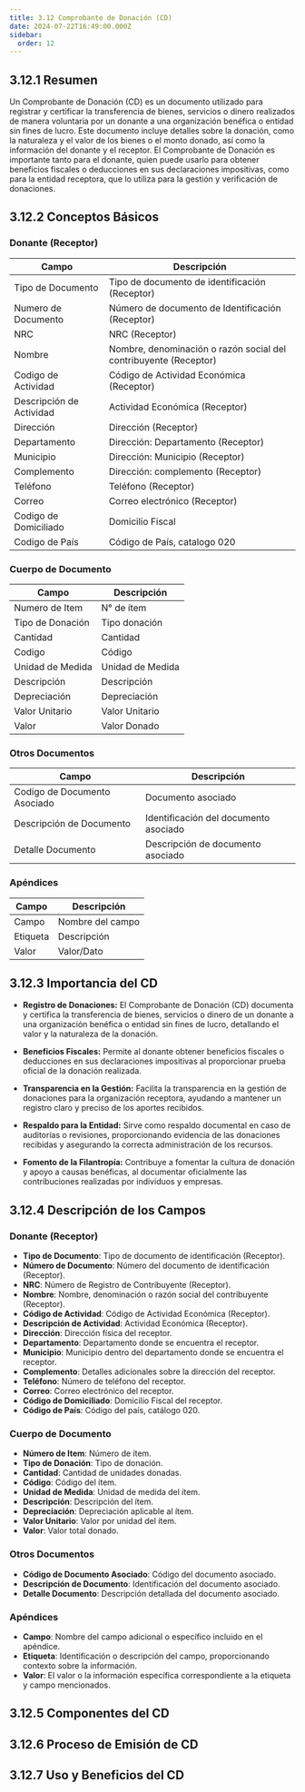 ```yaml
---
title: 3.12 Comprobante de Donación (CD)
date: 2024-07-22T16:49:00.000Z
sidebar:
  order: 12
---
```

## 3.12.1 Resumen

Un Comprobante de Donación (CD) es un documento utilizado para registrar y certificar la transferencia de bienes, servicios o dinero realizados de manera voluntaria por un donante a una organización benéfica o entidad sin fines de lucro. Este documento incluye detalles sobre la donación, como la naturaleza y el valor de los bienes o el monto donado, así como la información del donante y el receptor. El Comprobante de Donación es importante tanto para el donante, quien puede usarlo para obtener beneficios fiscales o deducciones en sus declaraciones impositivas, como para la entidad receptora, que lo utiliza para la gestión y verificación de donaciones.


## 3.12.2 Conceptos Básicos

### **Donante (Receptor)**
| Campo              | Descripción                                                   |
|--------------------|---------------------------------------------------------------|
| Tipo de Documento     | Tipo de documento de identificación (Receptor)                |
| Numero de Documento      | Número de documento de Identificación (Receptor)              |
| NRC                | NRC (Receptor)                                                |
| Nombre             | Nombre, denominación o razón social del contribuyente (Receptor) |
| Codigo de Actividad      | Código de Actividad Económica (Receptor)                      |
| Descripción de Actividad     | Actividad Económica (Receptor)                                |
| Dirección          | Dirección (Receptor)                                          |
| Departamento       | Dirección: Departamento (Receptor)                            |
| Municipio          | Dirección: Municipio (Receptor)                               |
| Complemento        | Dirección: complemento (Receptor)                             |
| Teléfono           | Teléfono (Receptor)                                           |
| Correo             | Correo electrónico (Receptor)                                 |
| Codigo de Domiciliado    | Domicilio Fiscal                                              |
| Codigo de País           | Código de País, catalogo 020                                  |


### **Cuerpo de Documento**
| Campo              | Descripción                                                   |
|--------------------|---------------------------------------------------------------|
| Numero de Item           | N° de ítem                                                    |
| Tipo de Donación      | Tipo donación                                                 |
| Cantidad           | Cantidad                                                      |
| Codigo             | Código                                                        |
| Unidad de Medida         | Unidad de Medida                                              |
| Descripción        | Descripción                                                   |
| Depreciación       | Depreciación                                                  |
| Valor Unitario          | Valor Unitario                                                |
| Valor              | Valor Donado                                                  |

### **Otros Documentos**
| Campo             | Descripción                                  |
|-------------------|----------------------------------------------|
| Codigo de Documento Asociado  | Documento asociado                           |
| Descripción de Documento    | Identificación del documento asociado        |
| Detalle Documento | Descripción de documento asociado            |

### **Apéndices**

| Campo  | Descripción           |
|--------|-----------------------|
| Campo  | Nombre del campo      |
| Etiqueta | Descripción          |
| Valor  | Valor/Dato            |


## 3.12.3 Importancia del CD

- **Registro de Donaciones:** El Comprobante de Donación (CD) documenta y certifica la transferencia de bienes, servicios o dinero de un donante a una organización benéfica o entidad sin fines de lucro, detallando el valor y la naturaleza de la donación.

- **Beneficios Fiscales:** Permite al donante obtener beneficios fiscales o deducciones en sus declaraciones impositivas al proporcionar prueba oficial de la donación realizada.

- **Transparencia en la Gestión:** Facilita la transparencia en la gestión de donaciones para la organización receptora, ayudando a mantener un registro claro y preciso de los aportes recibidos.

- **Respaldo para la Entidad:** Sirve como respaldo documental en caso de auditorías o revisiones, proporcionando evidencia de las donaciones recibidas y asegurando la correcta administración de los recursos.

- **Fomento de la Filantropía:** Contribuye a fomentar la cultura de donación y apoyo a causas benéficas, al documentar oficialmente las contribuciones realizadas por individuos y empresas.

## 3.12.4 Descripción de los Campos

### **Donante (Receptor)**

- **Tipo de Documento**: Tipo de documento de identificación (Receptor).
- **Número de Documento**: Número del documento de identificación (Receptor).
- **NRC**: Número de Registro de Contribuyente (Receptor).
- **Nombre**: Nombre, denominación o razón social del contribuyente (Receptor).
- **Código de Actividad**: Código de Actividad Económica (Receptor).
- **Descripción de Actividad**: Actividad Económica (Receptor).
- **Dirección**: Dirección física del receptor.
- **Departamento**: Departamento donde se encuentra el receptor.
- **Municipio**: Municipio dentro del departamento donde se encuentra el receptor.
- **Complemento**: Detalles adicionales sobre la dirección del receptor.
- **Teléfono**: Número de teléfono del receptor.
- **Correo**: Correo electrónico del receptor.
- **Código de Domiciliado**: Domicilio Fiscal del receptor.
- **Código de País**: Código del país, catálogo 020.

### **Cuerpo de Documento**

- **Número de Item**: Número de ítem.
- **Tipo de Donación**: Tipo de donación.
- **Cantidad**: Cantidad de unidades donadas.
- **Código**: Código del ítem.
- **Unidad de Medida**: Unidad de medida del ítem.
- **Descripción**: Descripción del ítem.
- **Depreciación**: Depreciación aplicable al ítem.
- **Valor Unitario**: Valor por unidad del ítem.
- **Valor**: Valor total donado.

### **Otros Documentos**

- **Código de Documento Asociado**: Código del documento asociado.
- **Descripción de Documento**: Identificación del documento asociado.
- **Detalle Documento**: Descripción detallada del documento asociado.

### **Apéndices**

- **Campo**: Nombre del campo adicional o específico incluido en el apéndice.
- **Etiqueta**: Identificación o descripción del campo, proporcionando contexto sobre la información.
- **Valor**: El valor o la información específica correspondiente a la etiqueta y campo mencionados.

## 3.12.5 Componentes del CD
## 3.12.6 Proceso de Emisión de CD
## 3.12.7 Uso y Beneficios del CD
